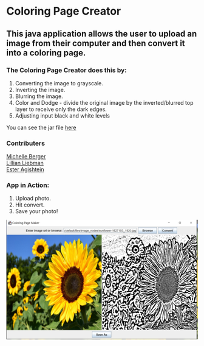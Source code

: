 # Coloring Page Creator

## This java application allows the user to upload an image from their computer and then convert it into a coloring page. 

### The Coloring Page Creator does this by: 

1. Converting the image to grayscale. 
2. Inverting the image. 
3. Blurring the image. 
4. Color and Dodge - divide the original image by the inverted/blurred top layer to receive only the dark edges. 
5. Adjusting input black and white levels

You can see the jar file [here](build/libs/ColoringPageApplication-1.0-SNAPSHOT.jar)
### Contributers
[Michelle Berger](https://github.com/bergerm613)   
[Lillian Liebman](https://github.com/lliebman)    
[Ester Agishtein](https://github.com/ester-agishtein)

### App in Action:
1. Upload photo. 
2. Hit convert. 
3. Save your photo!  

![flower to line drawing](flower.jpeg)

